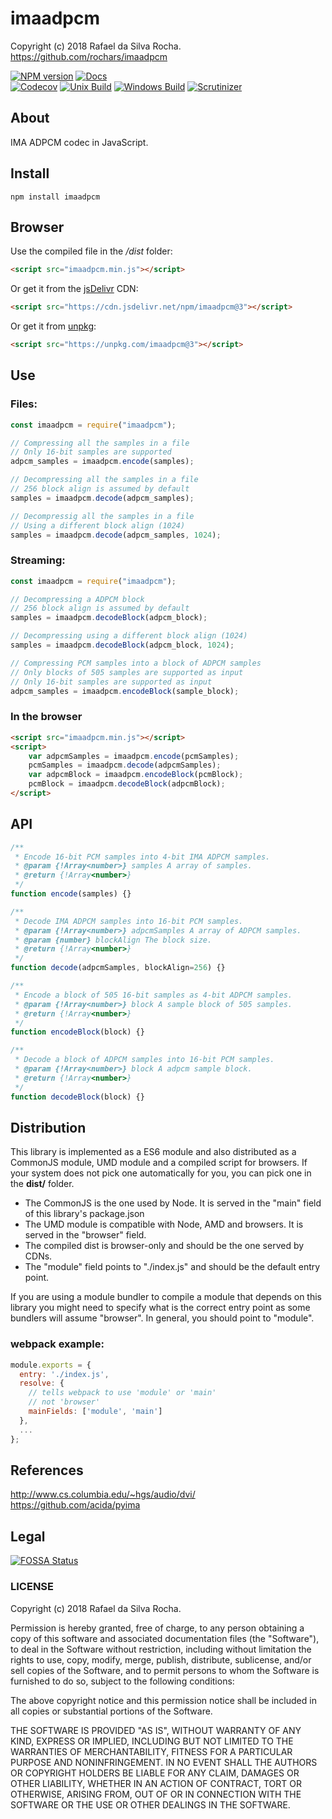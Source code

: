# imaadpcm
Copyright (c) 2018 Rafael da Silva Rocha.  
https://github.com/rochars/imaadpcm

[![NPM version](https://img.shields.io/npm/v/imaadpcm.svg?style=for-the-badge)](https://www.npmjs.com/package/imaadpcm) [![Docs](https://img.shields.io/badge/docs-online-blue.svg?style=for-the-badge)](https://rochars.github.io/imaadpcm/index.html)  
[![Codecov](https://img.shields.io/codecov/c/github/rochars/imaadpcm.svg?style=flat-square)](https://codecov.io/gh/rochars/imaadpcm) [![Unix Build](https://img.shields.io/travis/rochars/imaadpcm.svg?style=flat-square)](https://travis-ci.org/rochars/imaadpcm) [![Windows Build](https://img.shields.io/appveyor/ci/rochars/imaadpcm.svg?style=flat-square&logo=appveyor)](https://ci.appveyor.com/project/rochars/imaadpcm) [![Scrutinizer](https://img.shields.io/scrutinizer/g/rochars/imaadpcm.svg?style=flat-square&logo=scrutinizer)](https://scrutinizer-ci.com/g/rochars/imaadpcm/)

## About
IMA ADPCM codec in JavaScript.

## Install
```
npm install imaadpcm
```

## Browser
Use the compiled file in the */dist* folder:
```html
<script src="imaadpcm.min.js"></script>
```

Or get it from the [jsDelivr](https://www.jsdelivr.com) CDN:
```html
<script src="https://cdn.jsdelivr.net/npm/imaadpcm@3"></script>
```

Or get it from [unpkg](https://www.unpkg.com):
```html
<script src="https://unpkg.com/imaadpcm@3"></script>
```

## Use

### Files:
```javascript
const imaadpcm = require("imaadpcm");

// Compressing all the samples in a file
// Only 16-bit samples are supported
adpcm_samples = imaadpcm.encode(samples);

// Decompressing all the samples in a file
// 256 block align is assumed by default
samples = imaadpcm.decode(adpcm_samples);

// Decompressig all the samples in a file
// Using a different block align (1024)
samples = imaadpcm.decode(adpcm_samples, 1024);
```

### Streaming:
```javascript
const imaadpcm = require("imaadpcm");

// Decompressing a ADPCM block
// 256 block align is assumed by default
samples = imaadpcm.decodeBlock(adpcm_block);

// Decompressing using a different block align (1024)
samples = imaadpcm.decodeBlock(adpcm_block, 1024);

// Compressing PCM samples into a block of ADPCM samples
// Only blocks of 505 samples are supported as input
// Only 16-bit samples are supported as input
adpcm_samples = imaadpcm.encodeBlock(sample_block);

```

### In the browser
```html
<script src="imaadpcm.min.js"></script>
<script>
    var adpcmSamples = imaadpcm.encode(pcmSamples);
    pcmSamples = imaadpcm.decode(adpcmSamples);
    var adpcmBlock = imaadpcm.encodeBlock(pcmBlock);
    pcmBlock = imaadpcm.decodeBlock(adpcmBlock);
</script>
```

## API
```javascript
/**
 * Encode 16-bit PCM samples into 4-bit IMA ADPCM samples.
 * @param {!Array<number>} samples A array of samples.
 * @return {!Array<number>}
 */
function encode(samples) {}

/**
 * Decode IMA ADPCM samples into 16-bit PCM samples.
 * @param {!Array<number>} adpcmSamples A array of ADPCM samples.
 * @param {number} blockAlign The block size.
 * @return {!Array<number>}
 */
function decode(adpcmSamples, blockAlign=256) {}

/**
 * Encode a block of 505 16-bit samples as 4-bit ADPCM samples.
 * @param {!Array<number>} block A sample block of 505 samples.
 * @return {!Array<number>}
 */
function encodeBlock(block) {}

/**
 * Decode a block of ADPCM samples into 16-bit PCM samples.
 * @param {!Array<number>} block A adpcm sample block.
 * @return {!Array<number>}
 */
function decodeBlock(block) {}
```

## Distribution
This library is implemented as a ES6 module and also distributed as a CommonJS module, UMD module and a compiled script for browsers. If your system does not pick one automatically for you, you can pick one in the **dist/** folder.
- The CommonJS is the one used by Node. It is served in the "main" field of this library's package.json
- The UMD module is compatible with Node, AMD and browsers. It is served in the "browser" field.
- The compiled dist is browser-only and should be the one served by CDNs.
- The "module" field points to "./index.js" and should be the default entry point.

If you are using a module bundler to compile a module that depends on this library you might need to specify what is the correct entry point as some bundlers will assume "browser". In general, you should point to "module".

### webpack example:
```javascript
module.exports = {
  entry: './index.js',
  resolve: {
    // tells webpack to use 'module' or 'main'
    // not 'browser'
    mainFields: ['module', 'main']
  },
  ...
};
```

## References
http://www.cs.columbia.edu/~hgs/audio/dvi/  
https://github.com/acida/pyima

## Legal
[![FOSSA Status](https://app.fossa.io/api/projects/git%2Bgithub.com%2Frochars%2Fimaadpcm.svg?type=large)](https://app.fossa.io/projects/git%2Bgithub.com%2Frochars%2Fimaadpcm?ref=badge_large)

### LICENSE
Copyright (c) 2018 Rafael da Silva Rocha.

Permission is hereby granted, free of charge, to any person obtaining
a copy of this software and associated documentation files (the
"Software"), to deal in the Software without restriction, including
without limitation the rights to use, copy, modify, merge, publish,
distribute, sublicense, and/or sell copies of the Software, and to
permit persons to whom the Software is furnished to do so, subject to
the following conditions:

The above copyright notice and this permission notice shall be
included in all copies or substantial portions of the Software.

THE SOFTWARE IS PROVIDED "AS IS", WITHOUT WARRANTY OF ANY KIND,
EXPRESS OR IMPLIED, INCLUDING BUT NOT LIMITED TO THE WARRANTIES OF
MERCHANTABILITY, FITNESS FOR A PARTICULAR PURPOSE AND
NONINFRINGEMENT. IN NO EVENT SHALL THE AUTHORS OR COPYRIGHT HOLDERS BE
LIABLE FOR ANY CLAIM, DAMAGES OR OTHER LIABILITY, WHETHER IN AN ACTION
OF CONTRACT, TORT OR OTHERWISE, ARISING FROM, OUT OF OR IN CONNECTION
WITH THE SOFTWARE OR THE USE OR OTHER DEALINGS IN THE SOFTWARE.
